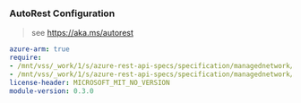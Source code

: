 ### AutoRest Configuration

> see https://aka.ms/autorest

``` yaml
azure-arm: true
require:
- /mnt/vss/_work/1/s/azure-rest-api-specs/specification/managednetwork/resource-manager/readme.md
- /mnt/vss/_work/1/s/azure-rest-api-specs/specification/managednetwork/resource-manager/readme.go.md
license-header: MICROSOFT_MIT_NO_VERSION
module-version: 0.3.0

```